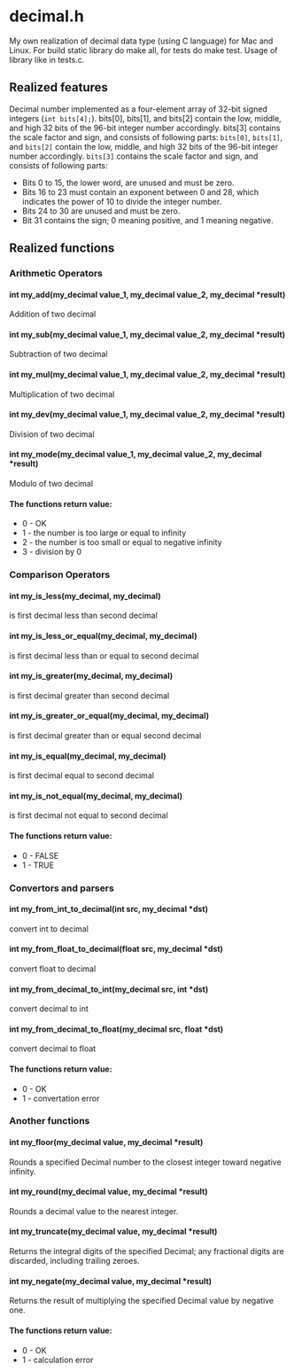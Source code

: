 # decimal.h
My own realization of decimal data type (using C language) for Mac and Linux. 
For build static library do make all, for tests do make test.
Usage of library like in tests.c.
## Realized features
Decimal number implemented as a four-element array of 32-bit signed integers (`int bits[4];`).
bits[0], bits[1], and bits[2] contain the low, middle, and high 32 bits of the 96-bit integer number accordingly.
bits[3] contains the scale factor and sign, and consists of following parts:
`bits[0]`, `bits[1]`, and `bits[2]` contain the low, middle, and high 32 bits of the 96-bit integer number accordingly.
`bits[3]` contains the scale factor and sign, and consists of following parts:
- Bits 0 to 15, the lower word, are unused and must be zero.
- Bits 16 to 23 must contain an exponent between 0 and 28, which indicates the power of 10 to divide the integer number.
- Bits 24 to 30 are unused and must be zero.
- Bit 31 contains the sign; 0 meaning positive, and 1 meaning negative.
## Realized functions
### Arithmetic Operators
#### int my_add(my_decimal value_1, my_decimal value_2, my_decimal *result)
Addition of two decimal
#### int my_sub(my_decimal value_1, my_decimal value_2, my_decimal *result)
Subtraction of two decimal
#### int my_mul(my_decimal value_1, my_decimal value_2, my_decimal *result)
Multiplication of two decimal
#### int my_dev(my_decimal value_1, my_decimal value_2, my_decimal *result)
Division of two decimal
#### int my_mode(my_decimal value_1, my_decimal value_2, my_decimal *result)
Modulo of two decimal
#### The functions return value:
- 0 - OK
- 1 - the number is too large or equal to infinity
- 2 - the number is too small or equal to negative infinity
- 3 - division by 0
### Comparison Operators
#### int my_is_less(my_decimal, my_decimal)
is first decimal less than second decimal
#### int my_is_less_or_equal(my_decimal, my_decimal)
is first decimal less than or equal to second decimal
#### int my_is_greater(my_decimal, my_decimal)
is first decimal greater than second decimal
#### int my_is_greater_or_equal(my_decimal, my_decimal)
is first decimal greater than or equal second decimal
#### int my_is_equal(my_decimal, my_decimal)
is first decimal equal to second decimal
#### int my_is_not_equal(my_decimal, my_decimal)
is first decimal not equal to second decimal
#### The functions return value:
- 0 - FALSE
- 1 - TRUE
### Convertors and parsers
#### int my_from_int_to_decimal(int src, my_decimal *dst)
convert int to decimal
#### int my_from_float_to_decimal(float src, my_decimal *dst)
convert float to decimal
#### int my_from_decimal_to_int(my_decimal src, int *dst)
convert decimal to int
#### int my_from_decimal_to_float(my_decimal src, float *dst)
convert decimal to float
#### The functions return value:
- 0 - OK
- 1 - convertation error
### Another functions
#### int my_floor(my_decimal value, my_decimal *result)
Rounds a specified Decimal number to the closest integer toward negative infinity.
#### int my_round(my_decimal value, my_decimal *result)
Rounds a decimal value to the nearest integer.
#### int my_truncate(my_decimal value, my_decimal *result)
Returns the integral digits of the specified Decimal; any fractional digits are discarded, including trailing zeroes.
#### int my_negate(my_decimal value, my_decimal *result)
Returns the result of multiplying the specified Decimal value by negative one.
#### The functions return value:
- 0 - OK
- 1 - calculation error